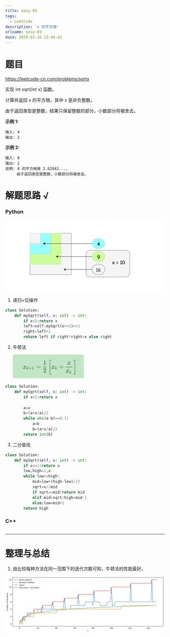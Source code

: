```yaml
---
title: easy-69
tags:
  - LeetCode
description: 'x 的平方根'
urlname: easy-69
date: 2020-03-16 13:44:42
---
```


# 题目

https://leetcode-cn.com/problems/sqrtx

实现 int sqrt(int x) 函数。

计算并返回 x 的平方根，其中 x 是非负整数。

由于返回类型是整数，结果只保留整数的部分，小数部分将被舍去。

**示例 1:**

```
输入: 4
输出: 2
```


**示例 2:**

```
输入: 8
输出: 2
说明: 8 的平方根是 2.82842..., 
     由于返回类型是整数，小数部分将被舍去。
```

# 解题思路 √

### Python

![img](easy-69/cop.png)

1. 递归+位操作

```python
class Solution:
    def mySqrt(self, x: int) -> int:
        if x<2:return x
        left=self.mySqrt(x>>2)<<1
        right=left+1
        return left if right*right>x else right
```

2. 牛顿法

   ![image-20200316135244987](easy-69/image-20200316135244987.png)


```python
class Solution:
    def mySqrt(self, x: int) -> int:
        if x<2:return x
        
        a=x
        b=(a+x/a)/2
        while abs(a-b)>=0.1:
            a=b
            b=(a+x/a)/2
        return int(b)
```

3. 二分查找

```python
class Solution:
    def mySqrt(self, x: int) -> int:
        if x<=1:return x
        low,high=1,x
        while low<=high:
            mid=low+(high-low)//2
            sqrt=x//mid
            if sqrt==mid:return mid
            elif mid>sqrt:high=mid-1
            else:low=mid+1
        return high
```



### C++

```cpp

```

---



# 整理与总结

1. 由比较每种方法在同一范围下的迭代次数可知，牛顿法的性能最好。

![img](easy-69/cp.png)
